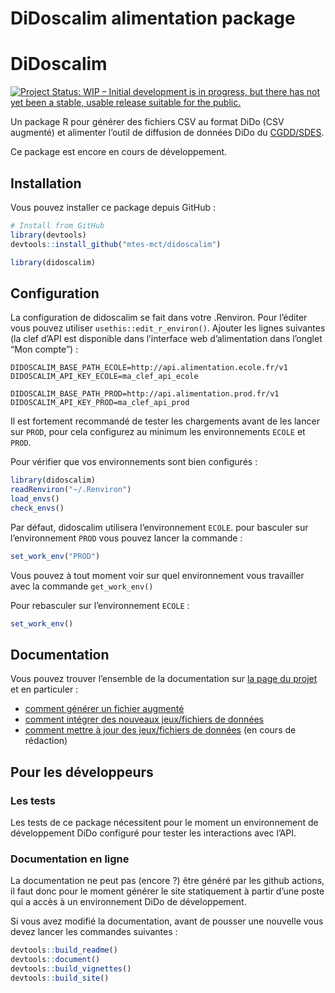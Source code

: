 DiDoscalim alimentation package
================

<!-- README.md is generated from README.Rmd. Please edit that file -->

# DiDoscalim

<!-- badges: start -->

[<img src="https://www.repostatus.org/badges/latest/wip.svg" target="_blank" alt="Project Status: WIP – Initial development is in progress, but there has not yet been a stable, usable release suitable for the public." />](https://www.repostatus.org/#wip)
<!-- badges: end -->

Un package R pour générer des fichiers CSV au format DiDo (CSV augmenté)
et alimenter l’outil de diffusion de données DiDo du
[CGDD/SDES](https://www.statistiques.developpement-durable.gouv.fr/).

Ce package est encore en cours de développement.

## Installation

Vous pouvez installer ce package depuis GitHub :

``` r
# Install from GitHub
library(devtools)
devtools::install_github("mtes-mct/didoscalim")

library(didoscalim)
```

## Configuration

La configuration de didoscalim se fait dans votre .Renviron. Pour
l’éditer vous pouvez utiliser `usethis::edit_r_environ()`. Ajouter les
lignes suivantes (la clef d’API est disponible dans l’interface web
d’alimentation dans l’onglet “Mon compte”) :

    DIDOSCALIM_BASE_PATH_ECOLE=http://api.alimentation.ecole.fr/v1
    DIDOSCALIM_API_KEY_ECOLE=ma_clef_api_ecole

    DIDOSCALIM_BASE_PATH_PROD=http://api.alimentation.prod.fr/v1
    DIDOSCALIM_API_KEY_PROD=ma_clef_api_prod

Il est fortement recommandé de tester les chargements avant de les
lancer sur `PROD`, pour cela configurez au minimum les environnements
`ECOLE` et `PROD`.

Pour vérifier que vos environnements sont bien configurés :

``` r
library(didoscalim)
readRenviron("~/.Renviron")
load_envs()
check_envs()
```

Par défaut, didoscalim utilisera l’environnement `ECOLE`. pour basculer
sur l’environnement `PROD` vous pouvez lancer la commande :

``` r
set_work_env("PROD")
```

Vous pouvez à tout moment voir sur quel environnement vous travailler
avec la commande `get_work_env()`

Pour rebasculer sur l’environnement `ECOLE` :

``` r
set_work_env()
```

## Documentation

Vous pouvez trouver l’ensemble de la documentation sur [la page du
projet](https://mtes-mct.github.io/didoscalim/) et en particuler :

-   [comment générer un fichier
    augmenté](https://mtes-mct.github.io/didoscalim/articles/csv-augmente.html)
-   [comment intégrer des nouveaux jeux/fichiers de
    données](https://mtes-mct.github.io/didoscalim/articles/premier-chargement.html)
-   [comment mettre à jour des jeux/fichiers de
    données](https://mtes-mct.github.io/didoscalim/articles/mettre_a_jour_un_datafile.html)
    (en cours de rédaction)

## Pour les développeurs

### Les tests

Les tests de ce package nécessitent pour le moment un environnement de
développement DiDo configuré pour tester les interactions avec l’API.

### Documentation en ligne

La documentation ne peut pas (encore ?) être généré par les github
actions, il faut donc pour le moment générer le site statiquement à
partir d’une poste qui a accès à un environnement DiDo de développement.

Si vous avez modifié la documentation, avant de pousser une nouvelle
vous devez lancer les commandes suivantes :

``` r
devtools::build_readme()
devtools::document()
devtools::build_vignettes()
devtools::build_site()
```
